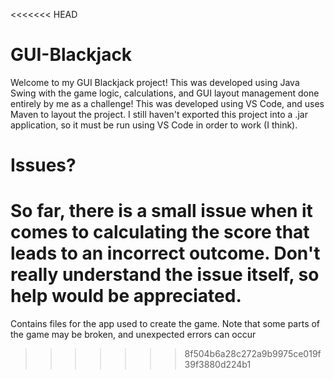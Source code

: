 <<<<<<< HEAD
# GUI-Blackjack

Welcome to my GUI Blackjack project! This was developed using Java Swing with the game logic, calculations, and GUI layout management done entirely by me as a challenge! This was developed using VS Code, and uses Maven to layout the project. I still haven't exported this project into a .jar application, so it must be run using VS Code in order to work (I think).

# Issues?
So far, there is a small issue when it comes to calculating the score that leads to an incorrect outcome. Don't really understand the issue itself, so help would be appreciated.
=======
Contains files for the app used to create the game. Note that some parts of the game may be broken, and unexpected errors can occur
>>>>>>> 8f504b6a28c272a9b9975ce019f39f3880d224b1
